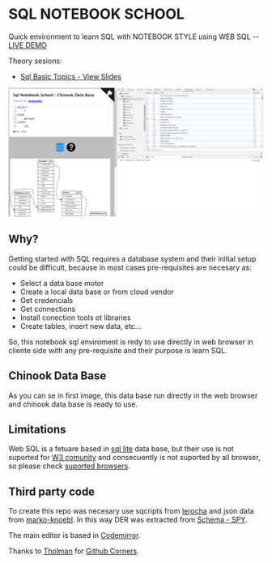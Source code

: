 # SQL NOTEBOOK SCHOOL

Quick environment to learn SQL with NOTEBOOK STYLE using WEB SQL -- [LIVE DEMO](https://pavelsjo.github.io/sql-notebooks-school/)

Theory sesions:

- [Sql Basic Topics - View Slides](https://pavelsjo.github.io/sql-notebooks-school/slides/index)

![sql-notebooks-example](img/sql-notebooks-example.png)

## Why?

Getting started with SQL requires a database system and their initial setup could be difficult, because in most cases pre-requisites are necesary as:

- Select a data base motor
- Create a local data base or from cloud vendor
- Get credencials
- Get connections
- Install conection tools ot libraries
- Create tables, insert new data, etc...

So, this notebook sql enviroment is redy to use directly in web browser in cliente side with any pre-requisite and their purpose is learn SQL.

## Chinook Data Base

As you can se in first image, this data base run directly in the web browser and chinook data base is ready to use.

## Limitations

Web SQL is a fetuare based in [sql lite](https://www.sqlite.org/index.html) data base, but their use is not suported for [W3 comunity](https://www.w3.org/TR/webdatabase/) and consecuently is not suported by all browser, so please check [suported browsers](https://caniuse.com/sql-storage).

## Third party code

To create this repo was necesary use sqcripts from [lerocha](https://github.com/lerocha/chinook-database) and json data from [marko-knoebl](https://github.com/marko-knoebl/chinook-database-json). In this way DER was extracted from [Schema - SPY](https://github.com/schemaspy/schemaspy#schema-spy----schemaspyorg).

The main editor is based in [Codemirror](https://codemirror.net/).

Thanks to [Tholman](https://github.com/tholman/github-corners/commits?author=tholman) for [Github Corners](https://tholman.com/github-corners/).
